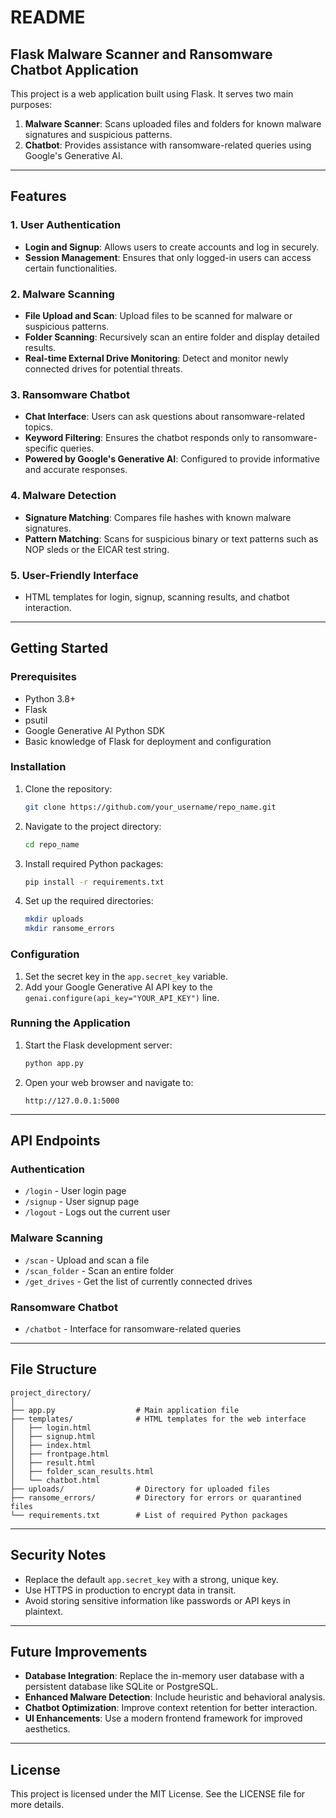 # README

## Flask Malware Scanner and Ransomware Chatbot Application

This project is a web application built using Flask. It serves two main purposes:

1. **Malware Scanner**: Scans uploaded files and folders for known malware signatures and suspicious patterns.
2. **Chatbot**: Provides assistance with ransomware-related queries using Google's Generative AI.

---

## Features

### **1. User Authentication**
- **Login and Signup**: Allows users to create accounts and log in securely.
- **Session Management**: Ensures that only logged-in users can access certain functionalities.

### **2. Malware Scanning**
- **File Upload and Scan**: Upload files to be scanned for malware or suspicious patterns.
- **Folder Scanning**: Recursively scan an entire folder and display detailed results.
- **Real-time External Drive Monitoring**: Detect and monitor newly connected drives for potential threats.

### **3. Ransomware Chatbot**
- **Chat Interface**: Users can ask questions about ransomware-related topics.
- **Keyword Filtering**: Ensures the chatbot responds only to ransomware-specific queries.
- **Powered by Google's Generative AI**: Configured to provide informative and accurate responses.

### **4. Malware Detection**
- **Signature Matching**: Compares file hashes with known malware signatures.
- **Pattern Matching**: Scans for suspicious binary or text patterns such as NOP sleds or the EICAR test string.

### **5. User-Friendly Interface**
- HTML templates for login, signup, scanning results, and chatbot interaction.

---

## Getting Started

### Prerequisites
- Python 3.8+
- Flask
- psutil
- Google Generative AI Python SDK
- Basic knowledge of Flask for deployment and configuration

### Installation
1. Clone the repository:
   ```bash
   git clone https://github.com/your_username/repo_name.git
   ```
2. Navigate to the project directory:
   ```bash
   cd repo_name
   ```
3. Install required Python packages:
   ```bash
   pip install -r requirements.txt
   ```
4. Set up the required directories:
   ```bash
   mkdir uploads
   mkdir ransome_errors
   ```

### Configuration
1. Set the secret key in the `app.secret_key` variable.
2. Add your Google Generative AI API key to the `genai.configure(api_key="YOUR_API_KEY")` line.

### Running the Application
1. Start the Flask development server:
   ```bash
   python app.py
   ```
2. Open your web browser and navigate to:
   ```
   http://127.0.0.1:5000
   ```

---

## API Endpoints

### **Authentication**
- `/login` - User login page
- `/signup` - User signup page
- `/logout` - Logs out the current user

### **Malware Scanning**
- `/scan` - Upload and scan a file
- `/scan_folder` - Scan an entire folder
- `/get_drives` - Get the list of currently connected drives

### **Ransomware Chatbot**
- `/chatbot` - Interface for ransomware-related queries

---

## File Structure
```
project_directory/
│
├── app.py                  # Main application file
├── templates/              # HTML templates for the web interface
│   ├── login.html
│   ├── signup.html
│   ├── index.html
│   ├── frontpage.html
│   ├── result.html
│   ├── folder_scan_results.html
│   └── chatbot.html
├── uploads/                # Directory for uploaded files
├── ransome_errors/         # Directory for errors or quarantined files
└── requirements.txt        # List of required Python packages
```

---

## Security Notes
- Replace the default `app.secret_key` with a strong, unique key.
- Use HTTPS in production to encrypt data in transit.
- Avoid storing sensitive information like passwords or API keys in plaintext.

---

## Future Improvements
- **Database Integration**: Replace the in-memory user database with a persistent database like SQLite or PostgreSQL.
- **Enhanced Malware Detection**: Include heuristic and behavioral analysis.
- **Chatbot Optimization**: Improve context retention for better interaction.
- **UI Enhancements**: Use a modern frontend framework for improved aesthetics.

---

## License
This project is licensed under the MIT License. See the LICENSE file for more details.
